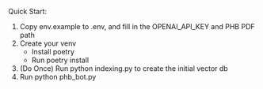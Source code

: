 Quick Start:

1. Copy env.example to .env, and fill in the OPENAI_API_KEY and PHB PDF path
2. Create your venv
   - Install poetry
   - Run poetry install
3. (Do Once) Run python indexing.py to create the initial vector db
4. Run python phb_bot.py
